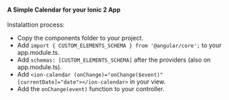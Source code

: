 #### A Simple Calendar for your Ionic 2 App

Instalattion process:

* Copy the components folder to your project.
* Add `import { CUSTOM_ELEMENTS_SCHEMA } from '@angular/core';` to your app.module.ts.
* Add `schemas: [CUSTOM_ELEMENTS_SCHEMA]` after the providers (also on app.module.ts).
* Add `<ion-calendar (onChange)="onChange($event)" [currentDate]="date"></ion-calendar>` in your view.
* Add the `onChange(event)` function to your controller.

